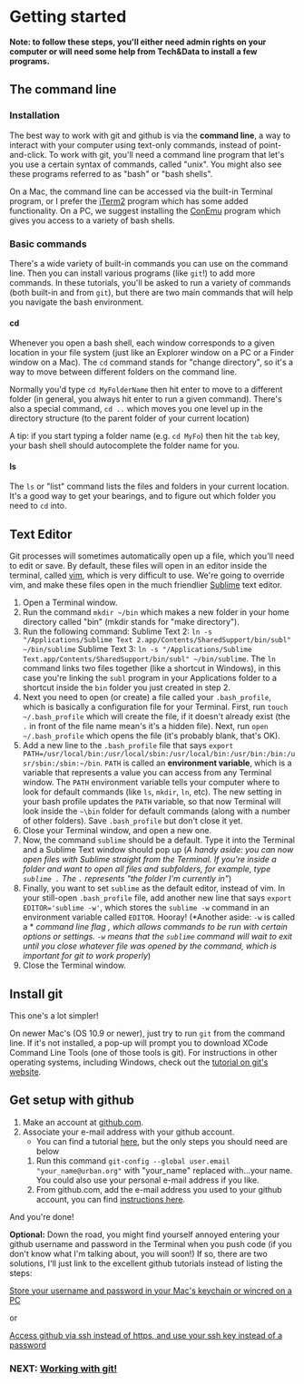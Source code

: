 # Getting started
**Note: to follow these steps, you'll either need admin rights on your computer or will need some help from Tech&Data to install a few programs.**

## The command line

### Installation

The best way to work with git and github is via the **command line**, a way to interact with your computer using text-only commands, instead of point-and-click. To work with git, you'll need a command line program that let's you use a certain syntax of commands, called "unix". You might also see these programs referred to as "bash" or "bash shells".

On a Mac, the command line can be accessed via the built-in Terminal program, or I prefer the [iTerm2](https://www.iterm2.com/) program which has some added functionality. On a PC, we suggest installing the [ConEmu](https://conemu.github.io/) program which gives you access to a variety of bash shells.

### Basic commands
There's a wide variety of built-in commands you can use on the command line. Then you can install various programs (like `git`!) to add more commands. In these tutorials, you'll be asked to run a variety of commands (both built-in and from `git`), but there are two main commands that will help you navigate the bash environment.

#### cd
Whenever you open a bash shell, each window corresponds to a given location in your file system (just like an Explorer window on a PC or a Finder window on a Mac). The `cd` command stands for "change directory", so it's a way to move between different folders on the command line.

Normally you'd type `cd MyFolderName` then hit enter to move to a different folder (in general, you always hit enter to run a given command). There's also a special command, `cd ..` which moves you one level up in the directory structure (to the parent folder of your current location)

A tip: if you start typing a folder name (e.g. `cd MyFo`) then hit the `tab` key, your bash shell should autocomplete the folder name for you.

#### ls
The `ls` or "list" command lists the files and folders in your current location. It's a good way to get your bearings, and to figure out which folder you need to `cd` into.


## Text Editor

Git processes will sometimes automatically open up a file, which you'll need to edit or save. By default, these files will open in an editor inside the terminal, called [vim](http://www.vim.org/), which is very difficult to use. We're going to override vim, and make these files open in the much friendlier [Sublime](http://www.sublimetext.com/) text editor.

1. Open a Terminal window.
2. Run the command `mkdir ~/bin` which makes a new folder in your home directory called "bin" (mkdir stands for "make directory").
3. Run the following command:
	Sublime Text 2:
	`ln -s "/Applications/Sublime Text 2.app/Contents/SharedSupport/bin/subl" ~/bin/sublime`
	Sublime Text 3:
	`ln -s "/Applications/Sublime Text.app/Contents/SharedSupport/bin/subl" ~/bin/sublime`.
The `ln` command links two files together (like a shortcut in Windows), in this case you're linking the `subl` program in your Applications folder to a shortcut inside the `bin` folder you just created in step 2.
4. Next you need to open (or create) a file called your `.bash_profile`, which is basically a configuration file for your Terminal. First, run `touch ~/.bash_profile` which will create the file, if it doesn't already exist (the `.` in front of the file name mean's it's a hidden file). Next, run `open ~/.bash_profile` which opens the file (it's probably blank, that's OK).
5. Add a new line to the `.bash_profile` file that says `export PATH=/usr/local/bin:/usr/local/sbin:/usr/local/bin:/usr/bin:/bin:/usr/sbin:/sbin:~/bin`. `PATH` is called an **environment variable**, which is a variable that represents a value you can access from any Terminal window. The `PATH` environment variable tells your computer where to look for default commands (like `ls`, `mkdir`, `ln`, etc). The new setting in your bash profile updates the `PATH` variable, so that now Terminal will look inside the `~\bin` folder for default commands (along with a number of other folders). Save `.bash_profile` but don't close it yet.
6. Close your Terminal window, and open a new one.
7. Now, the command `sublime` should be a default. Type it into the Terminal and a Sublime Text window should pop up (*A handy aside: you can now open files with Sublime straight from the Terminal. If you're inside a folder and want to open all files and subfolders, for example, type `sublime .` The `.` represents "the folder I'm currently in"*)
8. Finally, you want to set `sublime` as the default editor, instead of vim. In your still-open `.bash_profile` file, add another new line that says `export EDITOR='sublime -w'`, which stores the `sublime -w` command in an environment variable called `EDITOR`. Hooray! (*Another aside: `-w` is called a * *command line flag* *, which allows commands to be run with certain options or settings. `-w` means that the `sublime` command will wait to exit until you close whatever file was opened by the command, which is important for git to work properly*)
9. Close the Terminal window.

## Install git

This one's a lot simpler!

On newer Mac's (OS 10.9 or newer), just try to run `git` from the command line. If it's not installed, a pop-up will prompt you to download XCode Command Line Tools (one of those tools is git). For instructions in other operating systems, including Windows, check out the [tutorial on git's website](http://git-scm.com/book/en/v2/Getting-Started-Installing-Git).

## Get setup with github

1. Make an account at [github.com](https://github.com/).
2. Associate your e-mail address with your github account.
	- You can find a tutorial [here](https://help.github.com/articles/setting-your-commit-email-address-in-git/), but the only steps you should need are below
	1. Run this command `git-config --global user.email "your_name@urban.org"` with "your_name" replaced with...your name. You could also use your personal e-mail address if you like.
	2. From github.com, add the e-mail address you used to your github account, you can find [instructions here](https://help.github.com/articles/adding-an-email-address-to-your-github-account/).

And you're done!

**Optional:** Down the road, you might find yourself annoyed entering your github username and password in the Terminal when you push code (if you don't know what I'm talking about, you will soon!) If so, there are two solutions, I'll just link to the excellent github tutorials instead of listing the steps:

[Store your username and password in your Mac's keychain or wincred on a PC](https://help.github.com/articles/caching-your-github-password-in-git/)

or

[Access github via ssh instead of https, and use your ssh key instead of a password](https://help.github.com/articles/generating-ssh-keys/)

### NEXT: [Working with git!](working.md)
